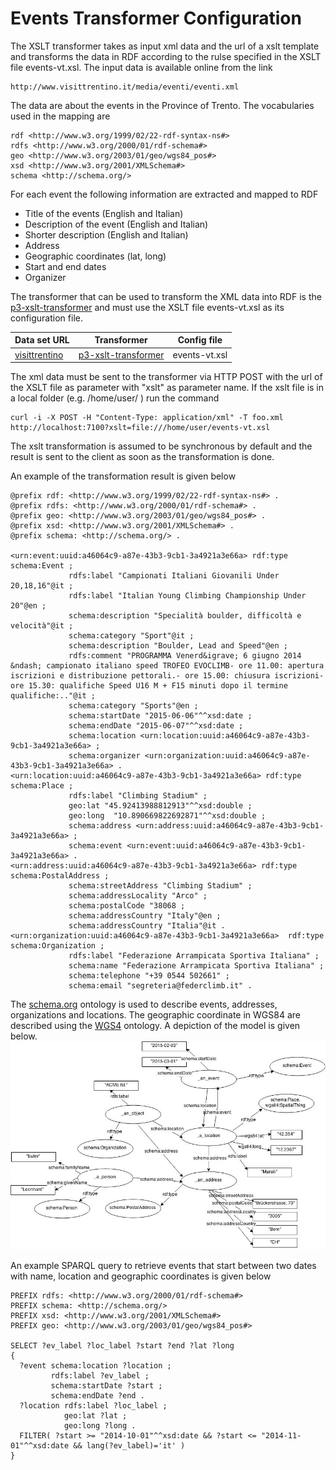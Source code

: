 Events Transformer Configuration
==========================================

The XSLT transformer takes as input xml data and the url of a xslt template and transforms the data in RDF according to the rulse specified in the XSLT file events-vt.xsl. The input data is available online from the link

    http://www.visittrentino.it/media/eventi/eventi.xml

The data are about the events in the Province of Trento. The vocabularies used in the mapping are  

    rdf <http://www.w3.org/1999/02/22-rdf-syntax-ns#>
    rdfs <http://www.w3.org/2000/01/rdf-schema#>  
    geo <http://www.w3.org/2003/01/geo/wgs84_pos#>
    xsd <http://www.w3.org/2001/XMLSchema#>  
    schema <http://schema.org/>

For each event the following information are extracted and mapped to RDF  
- Title of the events (English and Italian)  
- Description of the event (English and Italian)
- Shorter description (English and Italian)  
- Address  
- Geographic coordinates (lat, long)  
- Start and end dates  
- Organizer

The transformer that can be used to transform the XML data into RDF is the [p3-xslt-transformer](https://github.com/fusepoolP3/p3-xslt-transformer) and must use the XSLT file events-vt.xsl as its configuration file.

| Data set URL                                       | Transformer       | Config file     |  
|----------------------------------------------------|-------------------|-----------------|  
| [visittrentino](http://www.visittrentino.it/media/eventi/eventi.xml) |[p3-xslt-transformer](https://github.com/fusepoolP3/p3-xslt-transformer)|events-vt.xsl|  


The xml data must be sent to the transformer via HTTP POST with the url of the XSLT file as parameter with "xslt" as parameter name. If the xslt file is in a local folder (e.g. /home/user/ ) run the command  

    curl -i -X POST -H "Content-Type: application/xml" -T foo.xml http://localhost:7100?xslt=file:///home/user/events-vt.xsl

The xslt transformation is assumed to be synchronous by default and the result is sent to the client as soon as the transformation is done.

An example of the transformation result is given below  

    @prefix rdf: <http://www.w3.org/1999/02/22-rdf-syntax-ns#> .
    @prefix rdfs: <http://www.w3.org/2000/01/rdf-schema#> .
    @prefix geo: <http://www.w3.org/2003/01/geo/wgs84_pos#> .
    @prefix xsd: <http://www.w3.org/2001/XMLSchema#> .
    @prefix schema: <http://schema.org/> .

    <urn:event:uuid:a46064c9-a87e-43b3-9cb1-3a4921a3e66a> rdf:type schema:Event ;
                 rdfs:label "Campionati Italiani Giovanili Under 20,18,16"@it ;
                 rdfs:label "Italian Young Climbing Championship Under 20"@en ;
                 schema:description "Specialità boulder, difficoltà e velocità"@it ;
                 schema:category "Sport"@it ;
                 schema:description "Boulder, Lead and Speed"@en ;
                 rdfs:comment "PROGRAMMA Venerd&igrave; 6 giugno 2014 &ndash; campionato italiano speed TROFEO EVOCLIMB- ore 11.00: apertura iscrizioni e distribuzione pettorali.- ore 15.00: chiusura iscrizioni- ore 15.30: qualifiche Speed U16 M + F15 minuti dopo il termine qualifiche:.."@it ;
                 schema:category "Sports"@en ;
                 schema:startDate "2015-06-06"^^xsd:date ;
                 schema:endDate "2015-06-07"^^xsd:date ;
                 schema:location <urn:location:uuid:a46064c9-a87e-43b3-9cb1-3a4921a3e66a> ;
                 schema:organizer <urn:organization:uuid:a46064c9-a87e-43b3-9cb1-3a4921a3e66a> .
    <urn:location:uuid:a46064c9-a87e-43b3-9cb1-3a4921a3e66a> rdf:type schema:Place ;
                 rdfs:label "Climbing Stadium" ;
                 geo:lat "45.92413988812913"^^xsd:double ;
                 geo:long  "10.890669822692871"^^xsd:double ;
                 schema:address <urn:address:uuid:a46064c9-a87e-43b3-9cb1-3a4921a3e66a> ;
                 schema:event <urn:event:uuid:a46064c9-a87e-43b3-9cb1-3a4921a3e66a> .
    <urn:address:uuid:a46064c9-a87e-43b3-9cb1-3a4921a3e66a> rdf:type schema:PostalAddress ;
                 schema:streetAddress "Climbing Stadium" ;
                 schema:addressLocality "Arco" ;
                 schema:postalCode "38068 ;
                 schema:addressCountry "Italy"@en ;
                 schema:addressCountry "Italia"@it .
    <urn:organization:uuid:a46064c9-a87e-43b3-9cb1-3a4921a3e66a>  rdf:type schema:Organization ;
                 rdfs:label "Federazione Arrampicata Sportiva Italiana" ;
                 schema:name "Federazione Arrampicata Sportiva Italiana" ;
                 schema:telephone "+39 0544 502661" ;
                 schema:email "segreteria@federclimb.it" .

The [schema.org](http://schema.org/) ontology is used to describe events, addresses, organizations and locations. The geographic coordinate in WGS84 are described using the [WGS4](http://www.w3.org/2003/01/geo/#vocabulary) ontology. A depiction of the model is given below.  
![Trentino Event Model](trentino_event_model.jpg)

An example SPARQL query to retrieve events that start between two dates with name, location and geographic coordinates is given below

    PREFIX rdfs: <http://www.w3.org/2000/01/rdf-schema#>
    PREFIX schema: <http://schema.org/>
    PREFIX xsd: <http://www.w3.org/2001/XMLSchema#>
    PREFIX geo: <http://www.w3.org/2003/01/geo/wgs84_pos#>

    SELECT ?ev_label ?loc_label ?start ?end ?lat ?long
    {
      ?event schema:location ?location ;
             rdfs:label ?ev_label ;
             schema:startDate ?start ;
             schema:endDate ?end .
      ?location rdfs:label ?loc_label ;
                geo:lat ?lat ;
                geo:long ?long .
      FILTER( ?start >= "2014-10-01"^^xsd:date && ?start <= "2014-11-01"^^xsd:date && lang(?ev_label)='it' )
    }
